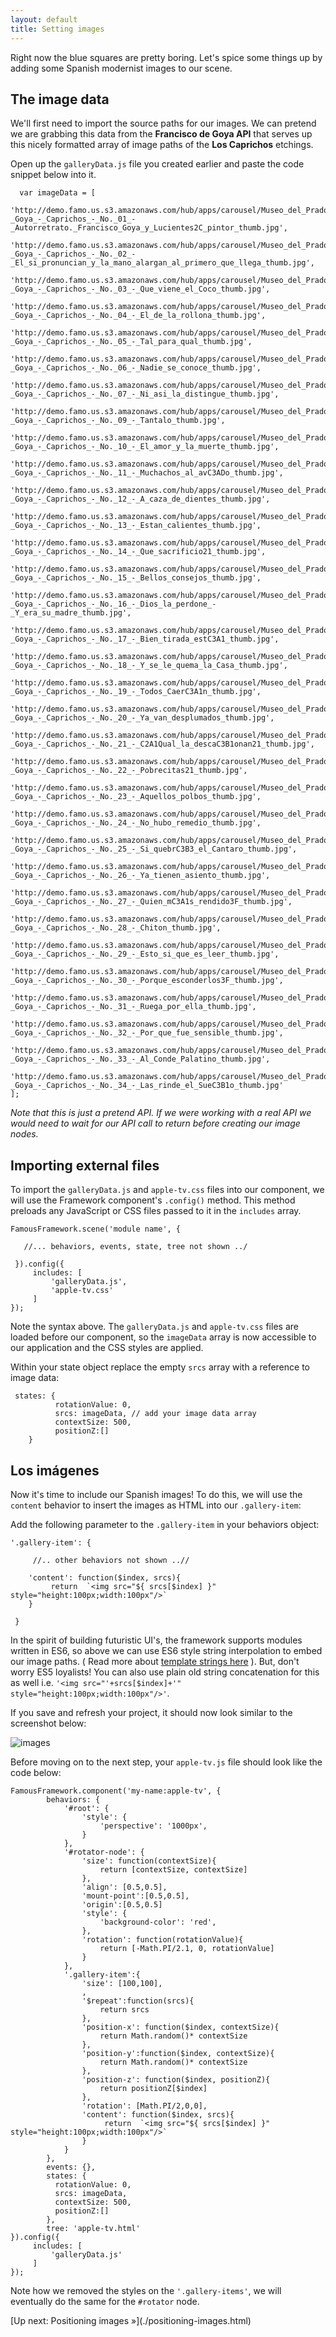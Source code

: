 ```yaml
---
layout: default
title: Setting images
---
```


Right now the blue squares are pretty boring. Let's spice some things up by adding some Spanish modernist images to our scene. 

## The image data 

We'll first need to import the source paths for our images. We can pretend we are grabbing this data from the **Francisco  de Goya API** that serves up this nicely formatted array of image paths of the **Los Caprichos** etchings.

Open up the `galleryData.js` file you created earlier and paste the code snippet below into it. 

	  var imageData = [
        'http://demo.famo.us.s3.amazonaws.com/hub/apps/carousel/Museo_del_Prado_-_Goya_-_Caprichos_-_No._01_-_Autorretrato._Francisco_Goya_y_Lucientes2C_pintor_thumb.jpg',
        'http://demo.famo.us.s3.amazonaws.com/hub/apps/carousel/Museo_del_Prado_-_Goya_-_Caprichos_-_No._02_-_El_si_pronuncian_y_la_mano_alargan_al_primero_que_llega_thumb.jpg',
        'http://demo.famo.us.s3.amazonaws.com/hub/apps/carousel/Museo_del_Prado_-_Goya_-_Caprichos_-_No._03_-_Que_viene_el_Coco_thumb.jpg',
        'http://demo.famo.us.s3.amazonaws.com/hub/apps/carousel/Museo_del_Prado_-_Goya_-_Caprichos_-_No._04_-_El_de_la_rollona_thumb.jpg',
        'http://demo.famo.us.s3.amazonaws.com/hub/apps/carousel/Museo_del_Prado_-_Goya_-_Caprichos_-_No._05_-_Tal_para_qual_thumb.jpg',
        'http://demo.famo.us.s3.amazonaws.com/hub/apps/carousel/Museo_del_Prado_-_Goya_-_Caprichos_-_No._06_-_Nadie_se_conoce_thumb.jpg',
        'http://demo.famo.us.s3.amazonaws.com/hub/apps/carousel/Museo_del_Prado_-_Goya_-_Caprichos_-_No._07_-_Ni_asi_la_distingue_thumb.jpg',
        'http://demo.famo.us.s3.amazonaws.com/hub/apps/carousel/Museo_del_Prado_-_Goya_-_Caprichos_-_No._09_-_Tantalo_thumb.jpg',
        'http://demo.famo.us.s3.amazonaws.com/hub/apps/carousel/Museo_del_Prado_-_Goya_-_Caprichos_-_No._10_-_El_amor_y_la_muerte_thumb.jpg',
        'http://demo.famo.us.s3.amazonaws.com/hub/apps/carousel/Museo_del_Prado_-_Goya_-_Caprichos_-_No._11_-_Muchachos_al_avC3ADo_thumb.jpg',
        'http://demo.famo.us.s3.amazonaws.com/hub/apps/carousel/Museo_del_Prado_-_Goya_-_Caprichos_-_No._12_-_A_caza_de_dientes_thumb.jpg',
        'http://demo.famo.us.s3.amazonaws.com/hub/apps/carousel/Museo_del_Prado_-_Goya_-_Caprichos_-_No._13_-_Estan_calientes_thumb.jpg',
        'http://demo.famo.us.s3.amazonaws.com/hub/apps/carousel/Museo_del_Prado_-_Goya_-_Caprichos_-_No._14_-_Que_sacrificio21_thumb.jpg',
        'http://demo.famo.us.s3.amazonaws.com/hub/apps/carousel/Museo_del_Prado_-_Goya_-_Caprichos_-_No._15_-_Bellos_consejos_thumb.jpg',
        'http://demo.famo.us.s3.amazonaws.com/hub/apps/carousel/Museo_del_Prado_-_Goya_-_Caprichos_-_No._16_-_Dios_la_perdone_-_Y_era_su_madre_thumb.jpg',
        'http://demo.famo.us.s3.amazonaws.com/hub/apps/carousel/Museo_del_Prado_-_Goya_-_Caprichos_-_No._17_-_Bien_tirada_estC3A1_thumb.jpg',
        'http://demo.famo.us.s3.amazonaws.com/hub/apps/carousel/Museo_del_Prado_-_Goya_-_Caprichos_-_No._18_-_Y_se_le_quema_la_Casa_thumb.jpg',
        'http://demo.famo.us.s3.amazonaws.com/hub/apps/carousel/Museo_del_Prado_-_Goya_-_Caprichos_-_No._19_-_Todos_CaerC3A1n_thumb.jpg',
        'http://demo.famo.us.s3.amazonaws.com/hub/apps/carousel/Museo_del_Prado_-_Goya_-_Caprichos_-_No._20_-_Ya_van_desplumados_thumb.jpg',
        'http://demo.famo.us.s3.amazonaws.com/hub/apps/carousel/Museo_del_Prado_-_Goya_-_Caprichos_-_No._21_-_C2A1Qual_la_descaC3B1onan21_thumb.jpg',
        'http://demo.famo.us.s3.amazonaws.com/hub/apps/carousel/Museo_del_Prado_-_Goya_-_Caprichos_-_No._22_-_Pobrecitas21_thumb.jpg',
        'http://demo.famo.us.s3.amazonaws.com/hub/apps/carousel/Museo_del_Prado_-_Goya_-_Caprichos_-_No._23_-_Aquellos_polbos_thumb.jpg',
        'http://demo.famo.us.s3.amazonaws.com/hub/apps/carousel/Museo_del_Prado_-_Goya_-_Caprichos_-_No._24_-_No_hubo_remedio_thumb.jpg',
        'http://demo.famo.us.s3.amazonaws.com/hub/apps/carousel/Museo_del_Prado_-_Goya_-_Caprichos_-_No._25_-_Si_quebrC3B3_el_Cantaro_thumb.jpg',
        'http://demo.famo.us.s3.amazonaws.com/hub/apps/carousel/Museo_del_Prado_-_Goya_-_Caprichos_-_No._26_-_Ya_tienen_asiento_thumb.jpg',
        'http://demo.famo.us.s3.amazonaws.com/hub/apps/carousel/Museo_del_Prado_-_Goya_-_Caprichos_-_No._27_-_Quien_mC3A1s_rendido3F_thumb.jpg',
        'http://demo.famo.us.s3.amazonaws.com/hub/apps/carousel/Museo_del_Prado_-_Goya_-_Caprichos_-_No._28_-_Chiton_thumb.jpg',
        'http://demo.famo.us.s3.amazonaws.com/hub/apps/carousel/Museo_del_Prado_-_Goya_-_Caprichos_-_No._29_-_Esto_si_que_es_leer_thumb.jpg',
        'http://demo.famo.us.s3.amazonaws.com/hub/apps/carousel/Museo_del_Prado_-_Goya_-_Caprichos_-_No._30_-_Porque_esconderlos3F_thumb.jpg',
        'http://demo.famo.us.s3.amazonaws.com/hub/apps/carousel/Museo_del_Prado_-_Goya_-_Caprichos_-_No._31_-_Ruega_por_ella_thumb.jpg',
        'http://demo.famo.us.s3.amazonaws.com/hub/apps/carousel/Museo_del_Prado_-_Goya_-_Caprichos_-_No._32_-_Por_que_fue_sensible_thumb.jpg',
        'http://demo.famo.us.s3.amazonaws.com/hub/apps/carousel/Museo_del_Prado_-_Goya_-_Caprichos_-_No._33_-_Al_Conde_Palatino_thumb.jpg',
        'http://demo.famo.us.s3.amazonaws.com/hub/apps/carousel/Museo_del_Prado_-_Goya_-_Caprichos_-_No._34_-_Las_rinde_el_SueC3B1o_thumb.jpg'
    ];

_Note that this is just a pretend API. If we were working with a real API we would need to wait for our API call to return before creating our image nodes._



## Importing external files

To import the `galleryData.js` and `apple-tv.css` files into our component, we will use the Framework component's `.config()` method. This method preloads any JavaScript or CSS files passed to it in the `includes` array.

    FamousFramework.scene('module name', {
    
       //... behaviors, events, state, tree not shown ../
       
     }).config({
         includes: [
             'galleryData.js',
             'apple-tv.css'
         ]
    });

Note the syntax above. The `galleryData.js` and `apple-tv.css` files are loaded before our component, so the `imageData` array is now accessible to our application and the CSS styles are applied.

Within your state object replace the empty `srcs` array with a reference to image data:

	 states: {
		      rotationValue: 0,  
		      srcs: imageData, // add your image data array   
		      contextSize: 500, 
		      positionZ:[]        
        } 



## Los im&aacute;genes

Now it's time to include our Spanish images! To do this, we will use the `content` behavior to insert the images as HTML into our `.gallery-item`: 
 
Add the following parameter to the `.gallery-item` in your behaviors object:
    
    '.gallery-item': {
         
         //.. other behaviors not shown ..//   
        
        'content': function($index, srcs){
             return  `<img src="${ srcs[$index] }" style="height:100px;width:100px"/>`
        }
     
     }

In the spirit of building futuristic UI's, the framework supports modules written in ES6, so above we can use ES6 style string interpolation to embed our image paths. ( Read more about [template strings here](https://developer.mozilla.org/en-US/docs/Web/JavaScript/Reference/template_strings) ). But, don't worry ES5 loyalists! You can also use plain old string concatenation for this as well i.e. `'<img src="'+srcs[$index]+'" style="height:100px;width:100px"/>'`.
	
If you save and refresh your project, it should now look similar to the screenshot below:

![images](addimages.png)


Before moving on to the next step, your `apple-tv.js` file should look like the code below:

    FamousFramework.component('my-name:apple-tv', {
            behaviors: {
                '#root': {
                    'style': {
                        'perspective': '1000px',
                    }
                },
                '#rotator-node': {
                    'size': function(contextSize){ 
                        return [contextSize, contextSize]
                    },         
                    'align': [0.5,0.5],          
                    'mount-point':[0.5,0.5],
                    'origin':[0.5,0.5]     
                    'style': {
                        'background-color': 'red',
                    },
                    'rotation': function(rotationValue){ 
                        return [-Math.PI/2.1, 0, rotationValue] 
                    }
                },
                '.gallery-item':{
                    'size': [100,100],  
                    ,
                    '$repeat':function(srcs){
                        return srcs   
                    },
                    'position-x': function($index, contextSize){ 
                        return Math.random()* contextSize
                    },
                    'position-y':function($index, contextSize){ 
                        return Math.random()* contextSize
                    },
                    'position-z': function($index, positionZ){ 
                        return positionZ[$index] 
                    },
                    'rotation': [Math.PI/2,0,0], 
                    'content': function($index, srcs){
                         return  `<img src="${ srcs[$index] }" style="height:100px;width:100px"/>`
                    }
                }
            },          
            events: {},              
            states: {
              rotationValue: 0,    
              srcs: imageData,    
              contextSize: 500,   
              positionZ:[]       
            },              
            tree: 'apple-tv.html'  
    }).config({
         includes: [
             'galleryData.js'
         ]
    });

Note how we removed the styles on the `'.gallery-items'`, we will eventually do the same for the `#rotator` node.


<span class="cta">
[Up next: Positioning images &raquo;](./positioning-images.html)
</span>
